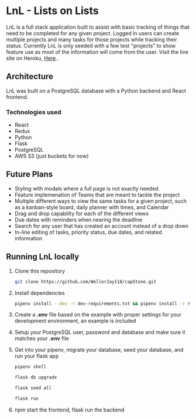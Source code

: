 # LnL - Lists on Lists

LnL is a full stack application built to assist with basic tracking of things that need to be completed for any given project. Logged in users can create multiple projects and many tasks for those projects while tracking their status. Currently LnL is only seeded with a few test "projects" to show feature use as most of the information will come from the user. Visit the live site on Heroku, [Here](https://lnl-live.herokuapp.com/)..

## Architecture
LnL was built on a PostgreSQL database with a Python backend and React frontend.

### Technologies used
* React
* Redux
* Python
* Flask
* PostgreSQL
* AWS S3 (just buckets for now)

## Future Plans
* Styling with modals where a full page is not exactly needed.
* Feature implemenation of Teams that are meant to tackle the project
* Multiple different ways to view the same tasks for a given project, such as a kanban-style board, daily planner with times, and Calendar
* Drag and drop capability for each of the different views
* Due dates with reminders when nearing the deadline
* Search for any user that has created an account instead of a drop down
* In-line editing of tasks, priority status, due dates, and related information




## Running LnL locally

1. Clone this repository

   ```bash
   git clone https://github.com/WellerJay118/capStone.git
   ```

2. Install dependencies

      ```bash
      pipenv install --dev -r dev-requirements.txt && pipenv install -r requirements.txt
      ```

3. Create a **.env** file based on the example with proper settings for your
   development environment, an example is included
   
4. Setup your PostgreSQL user, password and database and make sure it matches your **.env** file

5. Get into your pipenv, migrate your database, seed your database, and run your flask app

   ```bash
   pipenv shell
   ```

   ```bash
   flask db upgrade
   ```

   ```bash
   flask seed all
   ```

   ```bash
   flask run
   ```

6. npm start the frontend, flask run the backend
